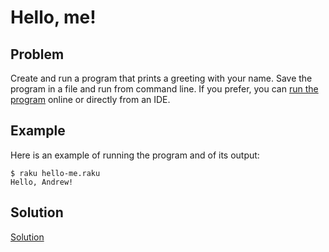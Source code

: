 # Hello, me!

## Problem

Create and run a program that prints a greeting with your name. Save the program in a file and run from command line. If you prefer, you can [run the program](/raku-course/running-programs) online or directly from an IDE.

## Example

Here is an example of running the program and of its output:

    $ raku hello-me.raku
    Hello, Andrew!


## Solution

[Solution](solution)
